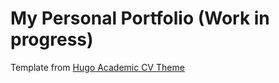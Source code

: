# My Personal Portfolio (Work in progress)

Template from [Hugo Academic CV Theme](https://github.com/HugoBlox/theme-academic-cv)
